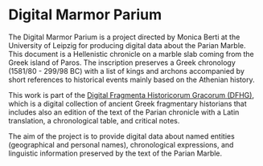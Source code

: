 # Digital Marmor Parium

The Digital Marmor Parium is a project directed by Monica Berti at the University of Leipzig for producing digital data about the Parian Marble. This document is a Hellenistic chronicle on a marble slab coming from the Greek island of Paros. The inscription preserves a Greek chronology (1581/80 - 299/98 BC) with a list of kings and archons accompanied by short references to historical events mainly based on the Athenian history.

This work is part of the [Digital Fragmenta Historicorum Gracorum (DFHG)](http://www.dfhg-project.org), which is a digital collection of ancient Greek fragmentary historians that includes also an edition of the text of the Parian chronicle with a Latin translation, a chronological table, and critical notes.

The aim of the project is to provide digital data about named entities (geographical and personal names), chronological expressions, and linguistic information preserved by the text of the Parian Marble.
